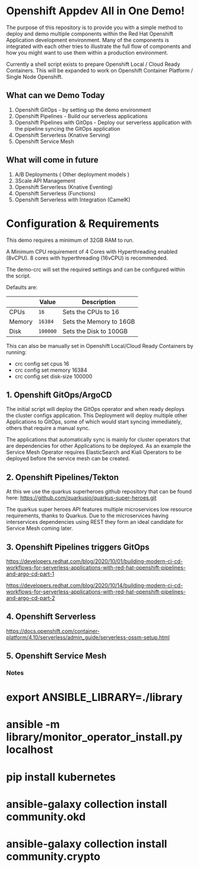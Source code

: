 ﻿
# Openshift Appdev All in One Demo!

  

The purpose of this repository is to provide you with a simple method to deploy and demo multiple components within the Red Hat Openshift Application development environment. Many of the components is integrated with each other tries to illustrate the full flow of components and how you might want to use them within a production environment.

  

Currently a shell script exists to prepare Openshift Local / Cloud Ready Containers. This will be expanded to work on Openshift Container Platform / Single Node Openshift.

  

## What can we Demo Today

  

1. Openshift GitOps - by setting up the demo environment
2. Openshift Pipelines - Build our serverless applications
3. Openshift Pipelines with GitOps - Deploy our serverless application with the pipeline syncing the GitOps application
4. Openshift Serverless (Knative Serving)
5. Openshift Service Mesh

  

## What will come in future

  

1. A/B Deployments ( Other deployment models )
2. 3Scale API Management
3. Openshift Serverless (Knative Eventing)
4. Openshift Serverless (Functions)
5. Openshift Serverless with Integration (CamelK)

  
# Configuration & Requirements

This demo requires a minimum of 32GB RAM to run.

A Minimum CPU requirement of 4 Cores with Hyperthreading enabled (8vCPU). 8 cores with hyperthreading (16vCPU) is recommended.

  

The demo-crc will set the required settings and can be configured within the script.

  

Defaults are:

|       |Value         |Description                  |
|-------|--------------|-----------------------------|
|CPUs   |`16`          |Sets the CPUs to 16          |
|Memory |`16384`       |Sets the Memory to 16GB      |
|Disk   |`100000`      |Sets the Disk to 100GB       |


This can also be manually set in Openshift Local/Cloud Ready Containers by running:

 - crc config set cpus 16
 - crc config set memory 16384
 - crc config set disk-size 100000
  

## 1. Openshift GitOps/ArgoCD

  The initial script will deploy the GitOps operator and when ready deploys the cluster configs application. This Deployment will deploy multiple other Applications to GitOps, some of which would start syncing immediately, others that require a manual sync.

  The applications that automatically sync is mainly for cluster operators that are dependencies for other Applications to be deployed. As an example the Service Mesh Operator requires ElasticSearch and Kiali Operators to be deployed before the service mesh can be created.

## 2. Openshift Pipelines/Tekton

  At this we use the quarkus superheroes github repository that can be found here: https://github.com/quarkusio/quarkus-super-heroes.git

  The quarkus super heroes API features multiple microservices low resource requirements, thanks to Quarkus. Due to the microservices having interservices dependencies using REST they form an ideal candidate for Service Mesh coming later.

## 3. Openshift Pipelines triggers GitOps

  https://developers.redhat.com/blog/2020/10/01/building-modern-ci-cd-workflows-for-serverless-applications-with-red-hat-openshift-pipelines-and-argo-cd-part-1

https://developers.redhat.com/blog/2020/10/14/building-modern-ci-cd-workflows-for-serverless-applications-with-red-hat-openshift-pipelines-and-argo-cd-part-2

## 4. Openshift Serverless

  https://docs.openshift.com/container-platform/4.10/serverless/admin_guide/serverless-ossm-setup.html

## 5. Openshift Service Mesh
 

### Notes
# export ANSIBLE_LIBRARY=./library


# ansible -m  library/monitor_operator_install.py localhost


# pip install kubernetes
# ansible-galaxy collection install community.okd
# ansible-galaxy collection install community.crypto